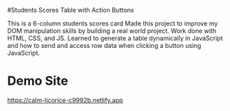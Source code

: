 #Students Scores Table with Action Buttons

This is a 6-column students scores card
Made this project to improve my DOM manipulation skills by building a real world project.
Work done with HTML, CSS, and JS.
Learned to generate a table dynamically in JavaScript and how to send and access row data when clicking a button using JavaScript.
<h1> Demo Site </h2> 

https://calm-licorice-c9992b.netlify.app


